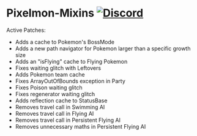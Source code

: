 # Pixelmon-Mixins [![Discord](https://img.shields.io/discord/831966641586831431)](https://discord.gg/7vqgtrjDGw)

Active Patches:
* Adds a cache to Pokemon's BossMode
* Adds a new path navigator for Pokemon larger than a specific growth size
* Adds an "isFlying" cache to Flying Pokemon
* Fixes waiting glitch with Leftovers
* Adds Pokemon team cache
* Fixes ArrayOutOfBounds exception in Party
* Fixes Poison waiting glitch
* Fixes regenerator waiting glitch
* Adds reflection cache to StatusBase
* Removes travel call in Swimming AI
* Removes travel call in Flying AI
* Removes travel call in Persistent Flying AI
* Removes unnecessary maths in Persistent Flying AI
